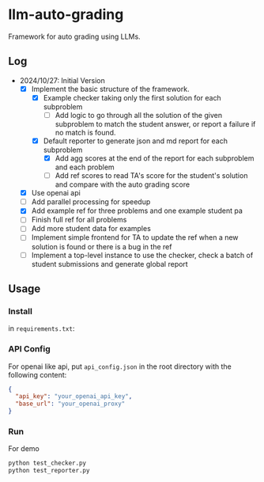 # llm-auto-grading
Framework for auto grading using LLMs.

## Log
- 2024/10/27: Initial Version
  - [x] Implement the basic structure of the framework.
    - [x] Example checker taking only the first solution for each subproblem
      - [ ] Add logic to go through all the solution of the given subproblem to match the student answer, or report a failure if no match is found.
    - [x] Default reporter to generate json and md report for each subproblem
      - [x] Add agg scores at the end of the report for each subproblem and each problem
      - [ ] Add ref scores to read TA's score for the student's solution and compare with the auto grading score
  - [x] Use openai api
  - [ ] Add parallel processing for speedup
  - [x] Add example ref for three problems and one example student pa
  - [ ] Finish full ref for all problems
  - [ ] Add more student data for examples
  - [ ] Implement simple frontend for TA to update the ref when a new solution is found or there is a bug in the ref
  - [ ] Implement a top-level instance to use the checker, check a batch of student submissions and generate global report

## Usage

### Install
in `requirements.txt`:

### API Config
For openai like api, put `api_config.json` in the root directory with the following content:
```json
{
  "api_key": "your_openai_api_key",
  "base_url": "your_openai_proxy"
}
```

### Run
For demo
```bash
python test_checker.py
python test_reporter.py
```
